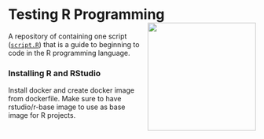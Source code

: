 # Testing R Programming<img src="https://www.r-project.org/logo/Rlogo.png" width="220px" align="right" />
A repository of containing one script ([`script.R`](script.R)) that is a guide to beginning 
to code in the R programming language. 

### Installing R and RStudio
Install docker and create docker image from dockerfile. Make sure to have rstudio/r-base image to use as base image for R projects. 


